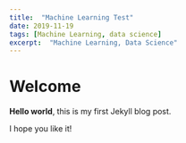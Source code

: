 ```yaml
---
title:  "Machine Learning Test"
date: 2019-11-19
tags: [Machine Learning, data science]
excerpt:  "Machine Learning, Data Science"
---
```


# Welcome

**Hello world**, this is my first Jekyll blog post.

I hope you like it!
